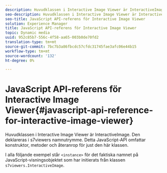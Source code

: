 ```yaml
---
description: Huvudklassen i Interactive Image Viewer är InteractiveImage. Den deklareras i s7viewers namnutrymme. Detta JavaScript-API omfattar konstruktor, metoder och återanrop för just den här klassen.
seo-description: Huvudklassen i Interactive Image Viewer är InteractiveImage. Den deklareras i s7viewers namnutrymme. Detta JavaScript-API omfattar konstruktor, metoder och återanrop för just den här klassen.
seo-title: JavaScript API-referens för Interactive Image Viewer
solution: Experience Manager
title: JavaScript API-referens för Interactive Image Viewer
topic: Dynamic media
uuid: 952c85b7-556c-4f58-aa65-003b0de70fd2
translation-type: tm+mt
source-git-commit: 7bc7b3a86fbcdc57cfdc31745fae3afc06e44b15
workflow-type: tm+mt
source-wordcount: '132'
ht-degree: 0%

---
```



# JavaScript API-referens för Interactive Image Viewer{#javascript-api-reference-for-interactive-image-viewer}

Huvudklassen i Interactive Image Viewer är InteractiveImage. Den deklareras i s7viewers namnutrymme. Detta JavaScript-API omfattar konstruktor, metoder och återanrop för just den här klassen.

I alla följande exempel står `<instance>` för det faktiska namnet på JavaScript-visningsobjektet som har initierats från klassen `s7viewers.InteractiveImage`.
